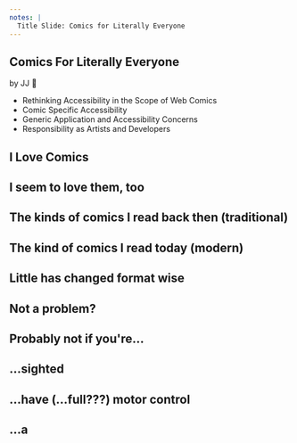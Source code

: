 ```yaml
---
notes: |
  Title Slide: Comics for Literally Everyone
---
```


## Comics For Literally Everyone

by JJ 🎉



- Rethinking Accessibility in the Scope of Web Comics
- Comic Specific Accessibility
- Generic Application and Accessibility Concerns
- Responsibility as Artists and Developers

## I Love Comics

## I seem to love them, too

## The kinds of comics I read back then (traditional)

## The kind of comics I read today (modern)

## Little has changed format wise

## Not a problem?

## Probably not if you're...

## ...sighted

## ...have (...full???) motor control

## ...a
